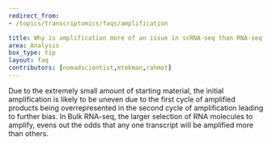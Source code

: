 ```yaml
---
redirect_from:
- /topics/transcriptomics/faqs/amplification

title: Why is amplification more of an issue in scRNA-seq than RNA-seq?
area: Analysis
box_type: tip
layout: faq
contributors: [nomadscientist,mtekman,rahmot]
---
```


Due to the extremely small amount of starting material, the initial amplification is likely to be uneven due to the first cycle of amplified products being overrepresented in the second cycle of amplification leading to further bias. In Bulk RNA-seq, the larger selection of RNA molecules to amplify, evens out the odds that any one transcript will be amplified more than others.

